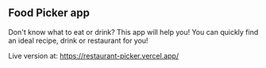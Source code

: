 ## Food Picker app

Don't know what to eat or drink?
This app will help you!
You can quickly find an ideal recipe, drink or restaurant for you!

Live version at: https://restaurant-picker.vercel.app/
